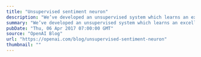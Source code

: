 ```yaml
---
title: "Unsupervised sentiment neuron"
description: "We’ve developed an unsupervised system which learns an excellent representation of sentiment, despite being trained only to predict the next character in the text of Amazon reviews."
summary: "We’ve developed an unsupervised system which learns an excellent representation of sentiment, despite being trained only to predict the next character in the text of Amazon reviews."
pubDate: "Thu, 06 Apr 2017 07:00:00 GMT"
source: "OpenAI Blog"
url: "https://openai.com/blog/unsupervised-sentiment-neuron"
thumbnail: ""
---
```


